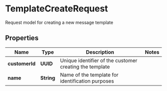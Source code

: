 

# TemplateCreateRequest

Request model for creating a new message template

## Properties

| Name | Type | Description | Notes |
|------------ | ------------- | ------------- | -------------|
|**customerId** | **UUID** | Unique identifier of the customer creating the template |  |
|**name** | **String** | Name of the template for identification purposes |  |



